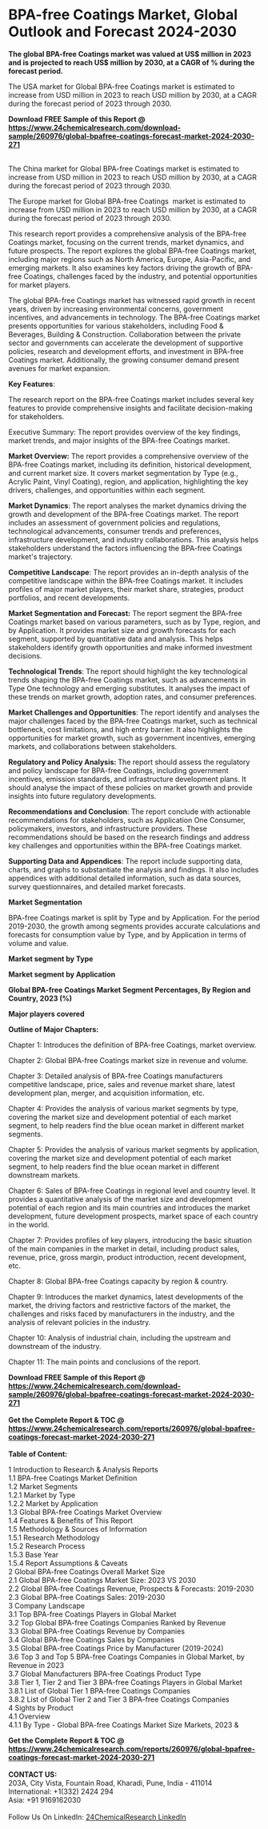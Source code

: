 <h1>BPA-free Coatings Market, Global Outlook and Forecast 2024-2030</h1><p><strong>The global BPA-free Coatings market was valued at US$ million in 2023 and is projected to reach US$ million by 2030, at a CAGR of % during the forecast period.</strong></p><p>
</p><p>The USA market for Global BPA-free Coatings market is estimated to increase from USD million in 2023 to reach USD million by 2030, at a CAGR during the forecast period of 2023 through 2030.</p><div><b>Download FREE Sample of this Report @ 
            <a href="https://www.24chemicalresearch.com/download-sample/260976/global-bpafree-coatings-forecast-market-2024-2030-271">
            https://www.24chemicalresearch.com/download-sample/260976/global-bpafree-coatings-forecast-market-2024-2030-271</a></b></div><br><p>
</p><p>The China market for Global BPA-free Coatings market is estimated to increase from USD million in 2023 to reach USD million by 2030, at a CAGR during the forecast period of 2023 through 2030.</p><p>
</p><p>The Europe market for Global BPA-free Coatings  market is estimated to increase from USD million in 2023 to reach USD million by 2030, at a CAGR during the forecast period of 2023 through 2030.</p><p>
</p><p>This research report provides a comprehensive analysis of the BPA-free Coatings market, focusing on the current trends, market dynamics, and future prospects. The report explores the global BPA-free Coatings market, including major regions such as North America, Europe, Asia-Pacific, and emerging markets. It also examines key factors driving the growth of BPA-free Coatings, challenges faced by the industry, and potential opportunities for market players.</p><p>
</p><p>The global BPA-free Coatings market has witnessed rapid growth in recent years, driven by increasing environmental concerns, government incentives, and advancements in technology. The BPA-free Coatings market presents opportunities for various stakeholders, including Food &amp; Beverages, Building &amp; Construction. Collaboration between the private sector and governments can accelerate the development of supportive policies, research and development efforts, and investment in BPA-free Coatings market. Additionally, the growing consumer demand present avenues for market expansion.</p><p>
<strong>Key Features</strong>:</p><p>
The research report on the BPA-free Coatings market includes several key features to provide comprehensive insights and facilitate decision-making for stakeholders.</p><p>
Executive Summary: The report provides overview of the key findings, market trends, and major insights of the BPA-free Coatings market.</p><p>
<strong>Market Overview:</strong> The report provides a comprehensive overview of the BPA-free Coatings market, including its definition, historical development, and current market size. It covers market segmentation by Type (e.g., Acrylic Paint, Vinyl Coating), region, and application, highlighting the key drivers, challenges, and opportunities within each segment.</p><p>
<strong>Market Dynamics</strong>: The report analyses the market dynamics driving the growth and development of the BPA-free Coatings market. The report includes an assessment of government policies and regulations, technological advancements, consumer trends and preferences, infrastructure development, and industry collaborations. This analysis helps stakeholders understand the factors influencing the BPA-free Coatings market's trajectory.</p><p>
<strong>Competitive Landscape</strong>: The report provides an in-depth analysis of the competitive landscape within the BPA-free Coatings market. It includes profiles of major market players, their market share, strategies, product portfolios, and recent developments.</p><p>
<strong>Market Segmentation and Forecast:</strong> The report segment the BPA-free Coatings market based on various parameters, such as by Type, region, and by Application. It provides market size and growth forecasts for each segment, supported by quantitative data and analysis. This helps stakeholders identify growth opportunities and make informed investment decisions.</p><p>
<strong>Technological Trends</strong>: The report should highlight the key technological trends shaping the BPA-free Coatings market, such as advancements in Type One technology and emerging substitutes. It analyses the impact of these trends on market growth, adoption rates, and consumer preferences.</p><p>
<strong>Market Challenges and Opportunities</strong>: The report identify and analyses the major challenges faced by the BPA-free Coatings market, such as technical bottleneck, cost limitations, and high entry barrier. It also highlights the opportunities for market growth, such as government incentives, emerging markets, and collaborations between stakeholders.</p><p>
<strong>Regulatory and Policy Analysis: </strong>The report should assess the regulatory and policy landscape for BPA-free Coatings, including government incentives, emission standards, and infrastructure development plans. It should analyse the impact of these policies on market growth and provide insights into future regulatory developments.</p><p>
<strong>Recommendations and Conclusion</strong>: The report conclude with actionable recommendations for stakeholders, such as Application One Consumer, policymakers, investors, and infrastructure providers. These recommendations should be based on the research findings and address key challenges and opportunities within the BPA-free Coatings market.</p><p>
<strong>Supporting Data and Appendices</strong>: The report include supporting data, charts, and graphs to substantiate the analysis and findings. It also includes appendices with additional detailed information, such as data sources, survey questionnaires, and detailed market forecasts.</p><p>
<strong>Market Segmentation</strong></p><p>
BPA-free Coatings market is split by Type and by Application. For the period 2019-2030, the growth among segments provides accurate calculations and forecasts for consumption value by Type, and by Application in terms of volume and value.</p><p>
<strong>Market segment by Type</strong></p><p>
</p><p>
<strong>Market segment by Application</strong></p><p>
</p><p>
<strong>Global BPA-free Coatings Market Segment Percentages, By Region and Country, 2023 (%)</strong></p><p>
</p><p>
<strong>Major players covered</strong></p><p>
</p><p>
</p><p><strong>Outline of Major Chapters:</strong></p><p>
Chapter 1: Introduces the definition of BPA-free Coatings, market overview.</p><p>
Chapter 2: Global BPA-free Coatings market size in revenue and volume.</p><p>
Chapter 3: Detailed analysis of BPA-free Coatings manufacturers competitive landscape, price, sales and revenue market share, latest development plan, merger, and acquisition information, etc.</p><p>
Chapter 4: Provides the analysis of various market segments by type, covering the market size and development potential of each market segment, to help readers find the blue ocean market in different market segments.</p><p>
Chapter 5: Provides the analysis of various market segments by application, covering the market size and development potential of each market segment, to help readers find the blue ocean market in different downstream markets.</p><p>
Chapter 6: Sales of BPA-free Coatings in regional level and country level. It provides a quantitative analysis of the market size and development potential of each region and its main countries and introduces the market development, future development prospects, market space of each country in the world.</p><p>
Chapter 7: Provides profiles of key players, introducing the basic situation of the main companies in the market in detail, including product sales, revenue, price, gross margin, product introduction, recent development, etc.</p><p>
Chapter 8: Global BPA-free Coatings capacity by region &amp; country.</p><p>
Chapter 9: Introduces the market dynamics, latest developments of the market, the driving factors and restrictive factors of the market, the challenges and risks faced by manufacturers in the industry, and the analysis of relevant policies in the industry.</p><p>
Chapter 10: Analysis of industrial chain, including the upstream and downstream of the industry.</p><p>
Chapter 11: The main points and conclusions of the report.</p><div><b>Download FREE Sample of this Report @ 
            <a href="https://www.24chemicalresearch.com/download-sample/260976/global-bpafree-coatings-forecast-market-2024-2030-271">
            https://www.24chemicalresearch.com/download-sample/260976/global-bpafree-coatings-forecast-market-2024-2030-271</a></b></div><br><div><b>Get the Complete Report & TOC @ 
            <a href="https://www.24chemicalresearch.com/reports/260976/global-bpafree-coatings-forecast-market-2024-2030-271">
            https://www.24chemicalresearch.com/reports/260976/global-bpafree-coatings-forecast-market-2024-2030-271</a></b></div><br>
            <b>Table of Content:</b><p>1 Introduction to Research & Analysis Reports<br />
    1.1 BPA-free Coatings Market Definition<br />
    1.2 Market Segments<br />
        1.2.1 Market by Type<br />
        1.2.2 Market by Application<br />
    1.3 Global BPA-free Coatings Market Overview<br />
    1.4 Features & Benefits of This Report<br />
    1.5 Methodology & Sources of Information<br />
        1.5.1 Research Methodology<br />
        1.5.2 Research Process<br />
        1.5.3 Base Year<br />
        1.5.4 Report Assumptions & Caveats<br />
2 Global BPA-free Coatings Overall Market Size<br />
    2.1 Global BPA-free Coatings Market Size: 2023 VS 2030<br />
    2.2 Global BPA-free Coatings Revenue, Prospects & Forecasts: 2019-2030<br />
    2.3 Global BPA-free Coatings Sales: 2019-2030<br />
3 Company Landscape<br />
    3.1 Top BPA-free Coatings Players in Global Market<br />
    3.2 Top Global BPA-free Coatings Companies Ranked by Revenue<br />
    3.3 Global BPA-free Coatings Revenue by Companies<br />
    3.4 Global BPA-free Coatings Sales by Companies<br />
    3.5 Global BPA-free Coatings Price by Manufacturer (2019-2024)<br />
    3.6 Top 3 and Top 5 BPA-free Coatings Companies in Global Market, by Revenue in 2023<br />
    3.7 Global Manufacturers BPA-free Coatings Product Type<br />
    3.8 Tier 1, Tier 2 and Tier 3 BPA-free Coatings Players in Global Market<br />
        3.8.1 List of Global Tier 1 BPA-free Coatings Companies<br />
        3.8.2 List of Global Tier 2 and Tier 3 BPA-free Coatings Companies<br />
4 Sights by Product<br />
    4.1 Overview<br />
        4.1.1 By Type - Global BPA-free Coatings Market Size Markets, 2023 &</p><div><b>Get the Complete Report & TOC @ 
            <a href="https://www.24chemicalresearch.com/reports/260976/global-bpafree-coatings-forecast-market-2024-2030-271">
            https://www.24chemicalresearch.com/reports/260976/global-bpafree-coatings-forecast-market-2024-2030-271</a></b></div><br><b>CONTACT US:</b><br>
            203A, City Vista, Fountain Road, Kharadi, Pune, India - 411014<br>
            International: +1(332) 2424 294<br>
            Asia: +91 9169162030 <br><br>
            Follow Us On LinkedIn: <a href="https://www.linkedin.com/company/24chemicalresearch/">24ChemicalResearch LinkedIn</a>